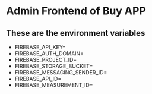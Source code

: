 # Admin Frontend of Buy APP 

## These are the environment variables

- FIREBASE_API_KEY=
- FIREBASE_AUTH_DOMAIN=
- FIREBASE_PROJECT_ID=
- FIREBASE_STORAGE_BUCKET=
- FIREBASE_MESSAGING_SENDER_ID=
- FIREBASE_API_ID=
- FIREBASE_MEASUREMENT_ID=



